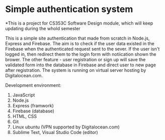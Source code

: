 # Simple authentication system 

*This is a project for CS353C Software Design module, which will keep updating during the whold semester 

This is a simple site authentication that made from scratch in Node.js, Express and Firebase. The aim is to check if the user data existed in the Firebase when the authenticated request sent to the sever. If the user isn't logged in, then redirect them to the login form with notiication shown the brower. The other feature - user registration or sign up will save the validated form into the database in Firebase and direct user to new page after registration. The system is running on virtual server hosting by Digitalocean.com.

Development environment:
1. JavaScript
2. Node.js
3. Express (framwork)
4. Firebase (database)
5. HTML, CSS 
6. Git
7. Linux ubuntu (VPN supported by Digitalocean.com)
8. Sublime Text, Visual Studio Code (editor)
